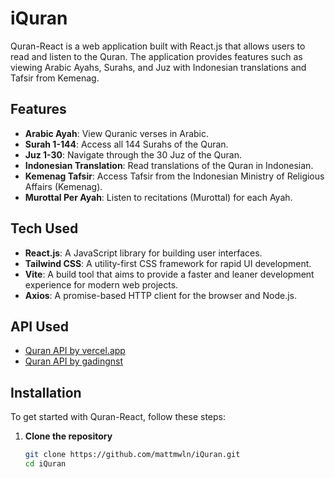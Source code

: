 # iQuran



Quran-React is a web application built with React.js that allows users to read and listen to the Quran. The application provides features such as viewing Arabic Ayahs, Surahs, and Juz with Indonesian translations and Tafsir from Kemenag.

## Features
- **Arabic Ayah**: View Quranic verses in Arabic.
- **Surah 1-144**: Access all 144 Surahs of the Quran.
- **Juz 1-30**: Navigate through the 30 Juz of the Quran.
- **Indonesian Translation**: Read translations of the Quran in Indonesian.
- **Kemenag Tafsir**: Access Tafsir from the Indonesian Ministry of Religious Affairs (Kemenag).
- **Murottal Per Ayah**: Listen to recitations (Murottal) for each Ayah.

## Tech Used
- **React.js**: A JavaScript library for building user interfaces.
- **Tailwind CSS**: A utility-first CSS framework for rapid UI development.
- **Vite**: A build tool that aims to provide a faster and leaner development experience for modern web projects.
- **Axios**: A promise-based HTTP client for the browser and Node.js.

## API Used
- [Quran API by vercel.app](https://quran-api-id.vercel.app/)
- [Quran API by gadingnst](https://quran-6g54mk0s9-gadingnst.vercel.app/)

## Installation

To get started with Quran-React, follow these steps:

1. **Clone the repository**
   ```bash
   git clone https://github.com/mattmwln/iQuran.git
   cd iQuran
#
